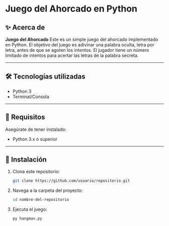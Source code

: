 # Juego del Ahorcado en Python

## ✨ Acerca de
**Juego del Ahorcado** Este es un simple juego del ahorcado implementado en Python. El objetivo del juego es adivinar una palabra oculta, letra por letra, antes de que se agoten los intentos. El jugador tiene un número limitado de intentos para acertar las letras de la palabra secreta.

---

## 🛠 Tecnologías utilizadas
- Python 3
- Terminal/Consola

---

## 📝 Requisitos
Asegúrate de tener instalado:
- Python 3.x o superior

---

## 🚀 Instalación
1. Clona este repositorio:  
   ```bash
   git clone https://github.com/usuario/repositorio.git
   
2. Navega a la carpeta del proyecto:
   ```bash
   cd nombre-del-repositorio

3. Ejecuta el juego:
   ```
   py hangman.py

## 
